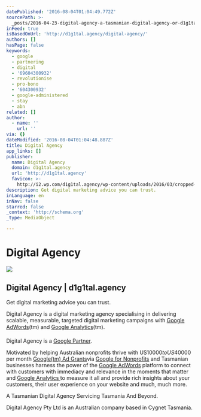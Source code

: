 ```yaml
---
datePublished: '2016-08-04T01:04:49.772Z'
sourcePath: >-
  _posts/2016-04-23-digital-agency-a-tasmanian-digital-agency-or-d1g1talagency.md
inFeed: true
isBasedOnUrl: 'http://d1g1tal.agency/digital-agency/'
authors: []
hasPage: false
keywords:
  - google
  - partnering
  - digital
  - '69604300932'
  - revolutionise
  - pro-bono
  - '604300932'
  - google-administered
  - stay
  - abn
related: []
author:
  - name: ''
    url: ''
via: {}
dateModified: '2016-08-04T01:04:48.887Z'
title: Digital Agency
app_links: []
publisher:
  name: Digital Agency
  domain: d1g1tal.agency
  url: 'http://d1g1tal.agency'
  favicon: >-
    http://i2.wp.com/d1g1tal.agency/wp-content/uploads/2016/03/cropped-digital-agency-logo-blue-1.png?fit=192%2C192
description: Get digital marketing advice you can trust.
inLanguage: en
inNav: false
starred: false
_context: 'http://schema.org'
_type: MediaObject

---
```

# Digital Agency

<article style=""><img src="https://s3-us-west-2.amazonaws.com/the-grid-img/p/1049c986f8e830ff60fad0035ca836bf4d376966.png" /><h1>Digital Agency | d1g1tal.agency</h1><p>Get digital marketing advice you can trust.</p></article>

Digital Agency is a digital marketing agency specialising in delivering scalable, measurable, targeted digital marketing campaigns with [Google AdWords][0](tm) and [Google Analytics][1](tm).

Digital Agency is a [Google Partner][2].

Motivated by helping Australian nonprofits thrive with US$10000 to US$40000 per month [Google(tm) Ad Grants][3]via [Google for Nonprofits][4] and Tasmanian businesses harness the power of the [Google AdWords][0] platform to connect with customers with immediacy and relevance in the moments that matter and [Google Analytics ][1]to measure it all and provide rich insights about your customers, their user experience on your website and much, much more.

A Tasmanian Digital Agency Servicing Tasmania And Beyond.

Digital Agency Pty Ltd is an Australian company based in Cygnet Tasmania.

[0]: https://www.google.com.au/adwords/
[1]: http://google.com/analytics
[2]: https://www.google.com/partners/#a_profile;idtf=3184384698;locn=Tasmania,%20Australia;qury=Digital%20Agency
[3]: https://www.google.com.au/grants/
[4]: https://www.google.com.au/nonprofits/